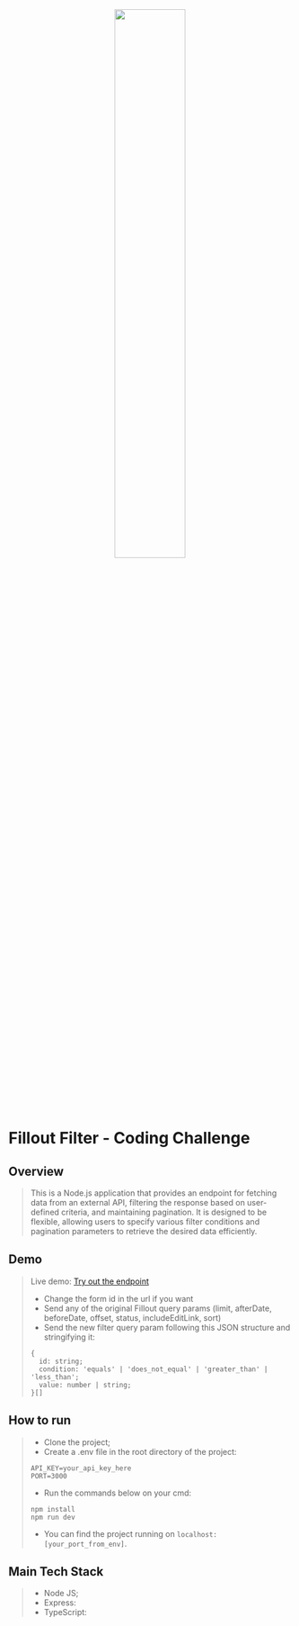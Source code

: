 <div align="center">
    <img src="https://static.fillout.com/og-image.png" width="50%" height="50%"/>
</div>

# Fillout Filter - Coding Challenge

## Overview
>
> This is a Node.js application that provides an endpoint for fetching data from an external API, filtering the response based on user-defined criteria, and maintaining pagination. It is designed to be flexible, allowing users to specify various filter conditions and pagination parameters to retrieve the desired data efficiently.

## Demo
>
> Live demo:
> [Try out the endpoint](https://fillout-filter-b8yz.onrender.com/cLZojxk94ous/filteredResponses)
>
> * Change the form id in the url if you want
> * Send any of the original Fillout query params (limit, afterDate, beforeDate, offset, status, includeEditLink, sort)
> * Send the new filter query param following this JSON structure and stringifying it:
>
> ```
>{
>   id: string;
>   condition: 'equals' | 'does_not_equal' | 'greater_than' | 'less_than';
>   value: number | string;
>}[]
> ```

## How to run

> * Clone the project;
> * Create a .env file in the root directory of the project:
>
> ```
> API_KEY=your_api_key_here
> PORT=3000
> ```
>
> * Run the commands below on your cmd:
>
> ```
> npm install
> npm run dev
> ```
>
> * You can find the project running on `localhost:[your_port_from_env]`.

## Main Tech Stack

> * Node JS;
> * Express:
> * TypeScript:
